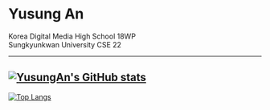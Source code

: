 # Yusung An

Korea Digital Media High School 18WP <br/>
Sungkyunkwan University CSE 22 <br/>
***
[![YusungAn's GitHub stats](https://github-readme-stats.vercel.app/api?username=YusungAN)](https://github.com/anuraghazra/github-readme-stats)
---
[![Top Langs](https://github-readme-stats.vercel.app/api/top-langs/?username=YusungAN&layout=compact)](https://github.com/anuraghazra/github-readme-stats)

